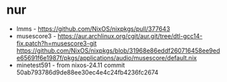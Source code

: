 # nur

+ lmms - https://github.com/NixOS/nixpkgs/pull/377643
+ musescore3 - https://aur.archlinux.org/cgit/aur.git/tree/dtl-gcc14-fix.patch?h=musescore3-git https://github.com/NixOS/nixpkgs/blob/31968e86eddf260716458ee9ede65691f6e1987f/pkgs/applications/audio/musescore/default.nix
+ minetest591 - from nixos-24.11 commit 50ab793786d9de88ee30ec4e4c24fb4236fc2674